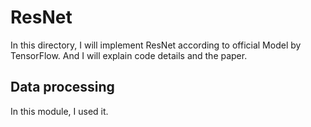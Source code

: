 # ResNet
In this directory, I will implement ResNet according to official Model 
by TensorFlow. And I will explain code details and the paper.

## Data processing
In this module, I used it.

